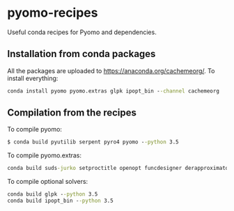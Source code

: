 # pyomo-recipes

Useful conda recipes for Pyomo and dependencies.

## Installation from conda packages

All the packages are uploaded to https://anaconda.org/cachemeorg/. To install everything:

```cmd
conda install pyomo pyomo.extras glpk ipopt_bin --channel cachemeorg
```

## Compilation from the recipes

To compile pyomo:

```cmd
$ conda build pyutilib serpent pyro4 pyomo --python 3.5
```

To compile pyomo.extras:

```cmd
conda build suds-jurko setproctitle openopt funcdesigner derapproximator pyomo.extras --python 3.5
```

To compile optional solvers:

```cmd
conda build glpk --python 3.5
conda build ipopt_bin --python 3.5
```

